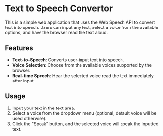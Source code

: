 # Text to Speech Convertor

This is a simple web application that uses the Web Speech API to convert text into speech. Users can input any text, select a voice from the available options, and have the browser read the text aloud.

## Features

- **Text-to-Speech**: Converts user-input text into speech.
- **Voice Selection**: Choose from the available voices supported by the browser.
- **Real-time Speech**: Hear the selected voice read the text immediately after input.

## Usage

1. Input your text in the text area.
2. Select a voice from the dropdown menu (optional, default voice will be used otherwise).
3. Click the "Speak" button, and the selected voice will speak the inputted text.
